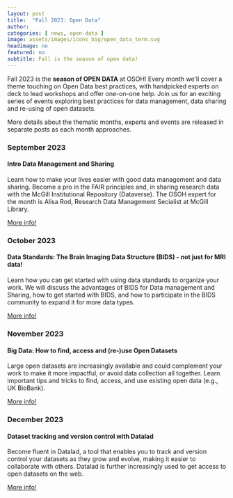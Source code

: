 ```yaml
---
layout: post
title:  "Fall 2023: Open Data"
author: 
categories: [ news, open-data ]
image: assets/images/icons_big/open_data_term.svg
headimage: no
featured: no
subtitle: Fall is the season of open data!
---
```


Fall 2023 is the **season of OPEN DATA** at OSOH! Every month we'll cover a theme touching on Open Data best practices, with handpicked experts on deck to lead workshops and offer one-on-one help. Join us for an exciting series of events exploring best practices for data management, data sharing and re-using of open datasets.

More details about the thematic months, experts and events are released in separate posts as each month approaches.

### September 2023
#### Intro Data Management and Sharing
Learn how to make your lives easier with good data management and data sharing. Become a pro in the FAIR principles 
and, in sharing research data with the McGill Institutional Repository (Dataverse). The OSOH expert for the month is Alisa Rod, Research Data Management 
Secialist at McGill Library.
<div class="d-flex justify-content-left">
  <a href="{{site.baseurl}}/september-open-data" class="btn btn-dark text-light px-5 btn-lg"
    style="background-color:rgb(255, 255, 255, .2)">More info!</a>
</div>

### October 2023
#### Data Standards: The Brain Imaging Data Structure (BIDS) - not just for MRI data!
Learn how you can get started with using data standards to organize your work. We will discuss the advantages of BIDS 
for Data management and Sharing, how to get started with BIDS, and how to participate in the BIDS community to expand 
it for more data types. 
<div class="d-flex justify-content-left">
  <a href="{{site.baseurl}}/october-open-data" class="btn btn-dark text-light px-5 btn-lg"
    style="background-color:rgb(255, 255, 255, .2)">More info!</a>
</div>

### November 2023
#### Big Data: How to find, access and (re-)use Open Datasets
Large open datasets are increasingly available and could complement your work to make it more impactful, or avoid 
data collection all together. Learn important tips and tricks to find, access, and use existing open data 
(e.g., UK BioBank).
<div class="d-flex justify-content-left">
  <a href="{{site.baseurl}}/november-open-data" class="btn btn-dark text-light px-5 btn-lg"
    style="background-color:rgb(255, 255, 255, .2)">More info!</a>
</div>

### December 2023
#### Dataset tracking and version control with Datalad
Become fluent in Datalad, a tool that enables you to track and version control your datasets as they grow 
and evolve, making it easier to collaborate with others. Datalad is further increasingly used to get access to open 
datasets on the web. 
<div class="d-flex justify-content-left">
  <a href="{{site.baseurl}}/december-open-data" class="btn btn-dark text-light px-5 btn-lg"
    style="background-color:rgb(255, 255, 255, .2)">More info!</a>
</div>
